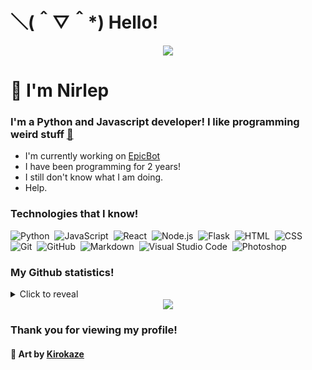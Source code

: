 # ＼(＾▽＾*) Hello!
<div align="center"><img src="https://cdn.discordapp.com/attachments/859335247547990026/882593696934154240/cool_background_thing_lol.gif"></div>

# 👋 I'm Nirlep

### I'm a Python and Javascript developer! I like programming weird stuff [👀](https://www.youtube.com/watch?v=dQw4w9WgXcQ)

- I'm currently working on [EpicBot](https://epic-bot.com)
- I have been programming for 2 years!
- I still don't know what I am doing.
- Help.

### Technologies that I know!

![Python](https://img.shields.io/badge/-Python-05122A?style=for-the-badge&logo=python)&nbsp;
![JavaScript](https://img.shields.io/badge/-JavaScript-05122A?style=for-the-badge&logo=javascript)&nbsp;
![React](https://img.shields.io/badge/-React-05122A?style=for-the-badge&logo=react)&nbsp;
![Node.js](https://img.shields.io/badge/-Node.js-05122A?style=for-the-badge&logo=node.js)&nbsp;
![Flask](https://img.shields.io/badge/-Flask-05122A?style=for-the-badge&logo=flask)&nbsp;
![HTML](https://img.shields.io/badge/-HTML-05122A?style=for-the-badge&logo=HTML5)&nbsp;
![CSS](https://img.shields.io/badge/-CSS-05122A?style=for-the-badge&logo=CSS3&logoColor=1572B6)&nbsp;
![Git](https://img.shields.io/badge/-Git-05122A?style=for-the-badge&logo=git)&nbsp;
![GitHub](https://img.shields.io/badge/-GitHub-05122A?style=for-the-badge&logo=github)&nbsp;
![Markdown](https://img.shields.io/badge/-Markdown-05122A?style=for-the-badge&logo=markdown)&nbsp;
![Visual Studio Code](https://img.shields.io/badge/-Visual%20Studio%20Code-05122A?style=for-the-badge&logo=visual-studio-code&logoColor=007ACC)&nbsp;
![Photoshop](https://img.shields.io/badge/-Photoshop-05122A?style=for-the-badge&logo=adobe-photoshop)&nbsp;

### My Github statistics!

<details>
  <summary>Click to reveal</summary>
  <div>
    <br>
    <img src="https://github-readme-stats.vercel.app/api?username=nirlep5252&show_icons=true&theme=radical&count_private=true&include_all_commits=true">
    <img src="https://github-readme-streak-stats.herokuapp.com/?user=Nirlep5252&theme=radical">
    <img src="https://github-readme-stats.vercel.app/api/top-langs/?username=nirlep5252&theme=radical">
  </div>
</details>

<div align="center"><img src="https://cdn.discordapp.com/attachments/859335247547990026/882593069206229012/my_life.gif"></div>

### Thank you for viewing my profile!

#### 🎨 Art by **[Kirokaze](https://kirokazepixel.tumblr.com/)**
